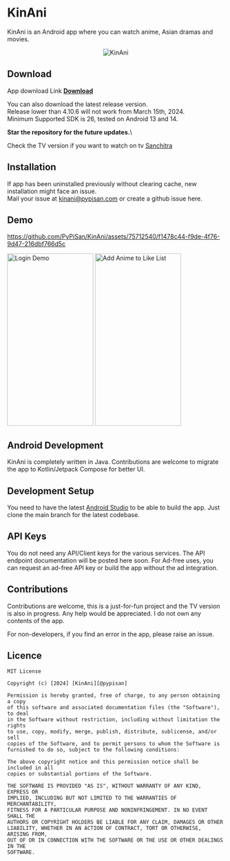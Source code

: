 # KinAni
KinAni is an Android app where you can watch anime, Asian dramas and movies.
<p align="center">
<img src="https://github.com/PyPiSan/KinAni/assets/75712540/ec22aeeb-0085-488b-b0cf-03a2dceb5eef" alt="KinAni">
</p>


## Download
App download Link
<a href="https://github.com/PyPiSan/KinAni/releases/download/v4.11.1-stable/KinAni.apk" target="_blank"><b>Download</b></a>

You can also download the latest release version.\
Release lower than 4.10.6 will not work from March 15th, 2024.\
Minimum Supported SDK is 26, tested on Android 13 and 14.

**Star the repository for the future updates.**\

Check the TV version if you want to watch on tv <a href='https://github.com/PyPiSan/Sanchitra' target="_blank">Sanchitra</a>

## Installation
If app has been uninstalled previously without clearing cache, new installation might face an issue.\
Mail your issue at kinani@pypisan.com or create a github issue here.

## Demo
https://github.com/PyPiSan/KinAni/assets/75712540/f1478c44-f9de-4f76-9d47-216dbf766d5c

<img src="https://github.com/PyPiSan/KinAni/assets/75712540/f7114e6b-2ad6-4ecf-865e-3f77fd804886" alt="Login Demo" width="200" height="400">
<img src="https://github.com/PyPiSan/KinAni/assets/75712540/c69d6439-a10e-41b8-8fe9-d877f50b1fd9" alt="Add Anime to Like List" width="200" height="400">



## Android Development
KinAni is completely written in Java. Contributions are welcome to migrate the app to Kotlin/Jetpack Compose for better UI. 

## Development Setup
You need to have the latest [Android Studio](https://developer.android.com/studio) to be able to build the app.
Just clone the main branch for the latest codebase.

## API Keys
You do not need any API/Client keys for the various services.
The API endpoint documentation will be posted here soon.
For Ad-free uses, you can request an ad-free API key or build the app without the ad integration.

## Contributions

Contributions are welcome, this is a just-for-fun project and the TV version is also in progress. Any help would be appreciated. I do not own any contents of the app.

For non-developers, if you find an error in the app, please raise an issue.

## Licence

```
MIT License

Copyright (c) [2024] [KinAni][@pypisan]

Permission is hereby granted, free of charge, to any person obtaining a copy
of this software and associated documentation files (the "Software"), to deal
in the Software without restriction, including without limitation the rights
to use, copy, modify, merge, publish, distribute, sublicense, and/or sell
copies of the Software, and to permit persons to whom the Software is
furnished to do so, subject to the following conditions:

The above copyright notice and this permission notice shall be included in all
copies or substantial portions of the Software.

THE SOFTWARE IS PROVIDED "AS IS", WITHOUT WARRANTY OF ANY KIND, EXPRESS OR
IMPLIED, INCLUDING BUT NOT LIMITED TO THE WARRANTIES OF MERCHANTABILITY,
FITNESS FOR A PARTICULAR PURPOSE AND NONINFRINGEMENT. IN NO EVENT SHALL THE
AUTHORS OR COPYRIGHT HOLDERS BE LIABLE FOR ANY CLAIM, DAMAGES OR OTHER
LIABILITY, WHETHER IN AN ACTION OF CONTRACT, TORT OR OTHERWISE, ARISING FROM,
OUT OF OR IN CONNECTION WITH THE SOFTWARE OR THE USE OR OTHER DEALINGS IN THE
SOFTWARE.

```
